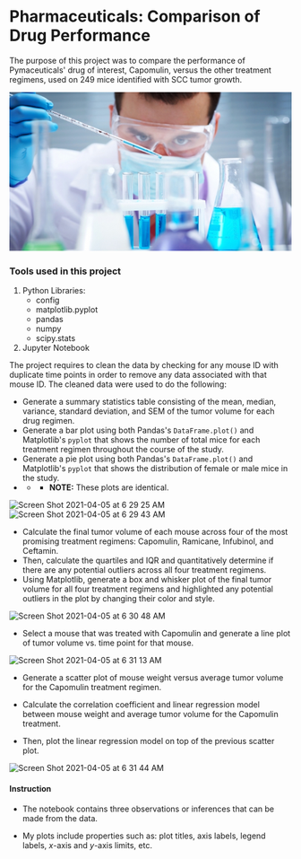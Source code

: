 # Pharmaceuticals: Comparison of Drug Performance

The purpose of this project was to compare the performance of Pymaceuticals' drug of interest, Capomulin, versus the other treatment regimens, used on 249 mice identified with SCC tumor growth. 

![Laboratory](Images/Laboratory.jpg)

### Tools used in this project
1. Python Libraries:
    - config
    - matplotlib.pyplot
    - pandas
    - numpy
    - scipy.stats
2. Jupyter Notebook

The project requires to clean the data by checking for any mouse ID with duplicate time points in order to remove any data associated with that mouse ID.
The cleaned data were used to do the following:
* Generate a summary statistics table consisting of the mean, median, variance, standard deviation, and SEM of the tumor volume for each drug regimen.
* Generate a bar plot using both Pandas's `DataFrame.plot()` and Matplotlib's `pyplot` that shows  the number of total mice for each treatment regimen throughout the course of the study.
* Generate a pie plot using both Pandas's `DataFrame.plot()` and Matplotlib's `pyplot` that shows the distribution of female or male mice in the study.
* * * **NOTE:** These plots are identical.
<img width="449" alt="Screen Shot 2021-04-05 at 6 29 25 AM" src="https://user-images.githubusercontent.com/71471355/113508928-fad14980-950f-11eb-8e05-f2ac93aa8914.png">
<img width="444" alt="Screen Shot 2021-04-05 at 6 29 43 AM" src="https://user-images.githubusercontent.com/71471355/113508929-fb69e000-950f-11eb-9ffa-9ba12e0f2002.png">

* Calculate the final tumor volume of each mouse across four of the most promising treatment regimens: Capomulin, Ramicane, Infubinol, and Ceftamin. 
* Then, calculate the quartiles and IQR and quantitatively determine if there are any potential outliers across all four treatment regimens.
* Using Matplotlib, generate a box and whisker plot of the final tumor volume for all four treatment regimens and highlighted any potential outliers in the plot by changing their color and style.
<img width="497" alt="Screen Shot 2021-04-05 at 6 30 48 AM" src="https://user-images.githubusercontent.com/71471355/113508904-decda800-950f-11eb-849a-fa113dcb0d7a.png">

* Select a mouse that was treated with Capomulin and generate a line plot of tumor volume vs. time point for that mouse.
<img width="461" alt="Screen Shot 2021-04-05 at 6 31 13 AM" src="https://user-images.githubusercontent.com/71471355/113508899-d4aba980-950f-11eb-81f9-e17516bc8fa1.png">

* Generate a scatter plot of mouse weight versus average tumor volume for the Capomulin treatment regimen.

* Calculate the correlation coefficient and linear regression model between mouse weight and average tumor volume for the Capomulin treatment. 
* Then, plot the linear regression model on top of the previous scatter plot.
<img width="460" alt="Screen Shot 2021-04-05 at 6 31 44 AM" src="https://user-images.githubusercontent.com/71471355/113508895-cb224180-950f-11eb-97b1-cd018e582970.png">

#### Instruction

* The notebook contains three observations or inferences that can be made from the data.

* My plots include properties such as: plot titles, axis labels, legend labels, _x_-axis and _y_-axis limits, etc.


